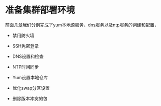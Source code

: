 # 准备集群部署环境

前面几章我们分别完成了yum本地源服务，dns服务以及ntp服务的创建和配置，

* 禁用防火墙

* SSH免密登录

* DNS设置和检查

* NTP时间同步

* Yum设置本地仓库

* 优化swap分区设置

* 删除版本冲突的包



